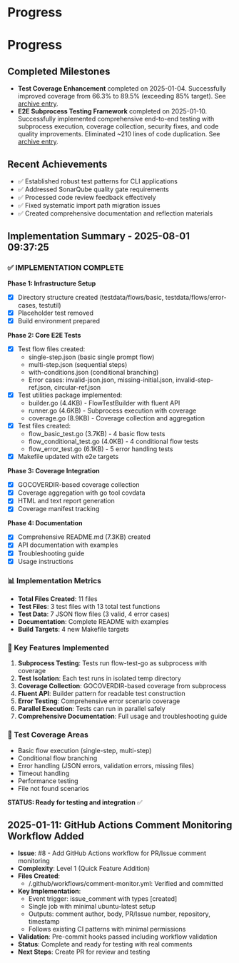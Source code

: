 # Progress
# Progress

## Completed Milestones
- **Test Coverage Enhancement** completed on 2025-01-04. Successfully improved coverage from 66.3% to 89.5% (exceeding 85% target). See [archive entry](archive/archive-test-coverage-improvement-20250104.md).
- **E2E Subprocess Testing Framework** completed on 2025-01-10. Successfully implemented comprehensive end-to-end testing with subprocess execution, coverage collection, security fixes, and code quality improvements. Eliminated ~210 lines of code duplication. See [archive entry](archive/archive-e2e-subprocess-tests-20250110.md).

## Recent Achievements
- ✅ Established robust test patterns for CLI applications
- ✅ Addressed SonarQube quality gate requirements
- ✅ Processed code review feedback effectively
- ✅ Fixed systematic import path migration issues
- ✅ Created comprehensive documentation and reflection materials
## Implementation Summary - 2025-08-01 09:37:25

### ✅ IMPLEMENTATION COMPLETE

**Phase 1: Infrastructure Setup**
- [x] Directory structure created (testdata/flows/basic, testdata/flows/error-cases, testutil)
- [x] Placeholder test removed
- [x] Build environment prepared

**Phase 2: Core E2E Tests**
- [x] Test flow files created:
  - single-step.json (basic single prompt flow)
  - multi-step.json (sequential steps)
  - with-conditions.json (conditional branching)
  - Error cases: invalid-json.json, missing-initial.json, invalid-step-ref.json, circular-ref.json
- [x] Test utilities package implemented:
  - builder.go (4.4KB) - FlowTestBuilder with fluent API
  - runner.go (4.6KB) - Subprocess execution with coverage
  - coverage.go (8.9KB) - Coverage collection and aggregation
- [x] Test files created:
  - flow_basic_test.go (3.7KB) - 4 basic flow tests
  - flow_conditional_test.go (4.0KB) - 4 conditional flow tests
  - flow_error_test.go (6.1KB) - 5 error handling tests
- [x] Makefile updated with e2e targets

**Phase 3: Coverage Integration**
- [x] GOCOVERDIR-based coverage collection
- [x] Coverage aggregation with go tool covdata
- [x] HTML and text report generation
- [x] Coverage manifest tracking

**Phase 4: Documentation**
- [x] Comprehensive README.md (7.3KB) created
- [x] API documentation with examples
- [x] Troubleshooting guide
- [x] Usage instructions

### 📊 Implementation Metrics
- **Total Files Created**: 11 files
- **Test Files**: 3 test files with 13 total test functions
- **Test Data**: 7 JSON flow files (3 valid, 4 error cases)
- **Documentation**: Complete README with examples
- **Build Targets**: 4 new Makefile targets

### 🎯 Key Features Implemented
1. **Subprocess Testing**: Tests run flow-test-go as subprocess with coverage
2. **Test Isolation**: Each test runs in isolated temp directory
3. **Coverage Collection**: GOCOVERDIR-based coverage from subprocess
4. **Fluent API**: Builder pattern for readable test construction
5. **Error Testing**: Comprehensive error scenario coverage
6. **Parallel Execution**: Tests can run in parallel safely
7. **Comprehensive Documentation**: Full usage and troubleshooting guide

### 🧪 Test Coverage Areas
- Basic flow execution (single-step, multi-step)
- Conditional flow branching
- Error handling (JSON errors, validation errors, missing files)
- Timeout handling
- Performance testing
- File not found scenarios

**STATUS: Ready for testing and integration** ✅

## 2025-01-11: GitHub Actions Comment Monitoring Workflow Added
- **Issue**: #8 - Add GitHub Actions workflow for PR/Issue comment monitoring
- **Complexity**: Level 1 (Quick Feature Addition)
- **Files Created**:
  - /.github/workflows/comment-monitor.yml: Verified and committed
- **Key Implementation**:
  - Event trigger: issue_comment with types [created]
  - Single job with minimal ubuntu-latest setup
  - Outputs: comment author, body, PR/Issue number, repository, timestamp
  - Follows existing CI patterns with minimal permissions
- **Validation**: Pre-commit hooks passed including workflow validation
- **Status**: Complete and ready for testing with real comments
- **Next Steps**: Create PR for review and testing
